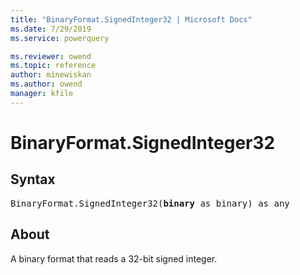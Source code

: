```yaml
---
title: "BinaryFormat.SignedInteger32 | Microsoft Docs"
ms.date: 7/29/2019
ms.service: powerquery

ms.reviewer: owend
ms.topic: reference
author: minewiskan
ms.author: owend
manager: kfile
---
```

# BinaryFormat.SignedInteger32
  
## Syntax

<pre>
BinaryFormat.SignedInteger32(<b>binary</b> as binary) as any
</pre>
  
## About  
A binary format that reads a 32-bit signed integer. 

